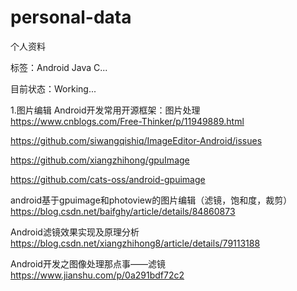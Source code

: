 # personal-data
个人资料

标签：Android Java C...

目前状态：Working...

1.图片编辑
Android开发常用开源框架：图片处理
https://www.cnblogs.com/Free-Thinker/p/11949889.html

https://github.com/siwangqishiq/ImageEditor-Android/issues

https://github.com/xiangzhihong/gpuImage

https://github.com/cats-oss/android-gpuimage

android基于gpuimage和photoview的图片编辑（滤镜，饱和度，裁剪）
https://blog.csdn.net/baifghy/article/details/84860873

Android滤镜效果实现及原理分析
https://blog.csdn.net/xiangzhihong8/article/details/79113188

Android开发之图像处理那点事——滤镜
https://www.jianshu.com/p/0a291bdf72c2



